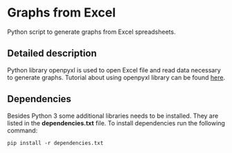# Graphs from Excel

Python script to generate graphs from Excel spreadsheets.

## Detailed description

Python library openpyxl is used to open Excel file and read data necessary to generate graphs. Tutorial about using openpyxl library can be found [here](https://realpython.com/openpyxl-excel-spreadsheets-python/).

## Dependencies

Besides Python 3 some additional libraries needs to be installed. They are listed in the **dependencies.txt** file.
To install dependencies run the following command:

    pip install -r dependencies.txt
